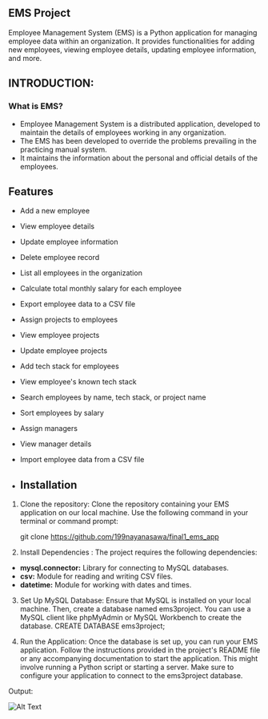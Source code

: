 ## EMS Project
Employee Management System (EMS) is a Python application for managing employee data within an organization. It provides functionalities for adding new employees, viewing employee details, updating employee information, and more.

## INTRODUCTION:
### What is EMS?
 - Employee Management System is a distributed application, developed to maintain the details of employees working in any organization.
 - The EMS has been developed to override the problems prevailing in the practicing manual system.
 - It maintains the information about the personal and official details of the employees.

## Features
- Add a new employee
- View employee details
- Update employee information
- Delete employee record
- List all employees in the organization
- Calculate total monthly salary for each employee
- Export employee data to a CSV file
- Assign projects to employees
- View employee projects
- Update employee projects
- Add tech stack for employees
- View employee's known tech stack
- Search employees by name, tech stack, or project name
- Sort employees by salary
- Assign managers
- View manager details
- Import employee data from a CSV file

- ## Installation
1. Clone the repository:
    Clone the repository containing your EMS application on our local machine. Use the following command in your terminal or command prompt: 
   
   git clone  https://github.com/199nayanasawa/final1_ems_app

2. Install Dependencies :
The project requires the following dependencies:

- **mysql.connector:** Library for connecting to MySQL databases.
- **csv:** Module for reading and writing CSV files.
- **datetime:** Module for working with dates and times.

3.  Set Up MySQL Database:
Ensure that MySQL is installed on your local machine. Then, create a database named ems3project. You can use a MySQL client like phpMyAdmin or MySQL Workbench to create the database.
CREATE DATABASE ems3project;

4. Run the Application:
Once the database is set up, you can run your EMS application. Follow the instructions provided in the project's README file or any accompanying documentation to start the application. This might involve running a Python script or starting a server. Make sure to configure your application to connect to the ems3project database.


Output:


![Alt Text]()





